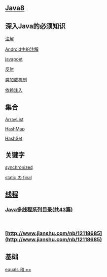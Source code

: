 ## [Java8](https://github.com/winterbe/java8-tutorial#default-methods-for-interfaces)

## 深入Java的必须知识
[注解](https://github.com/whyalwaysmea/LearningNotes/blob/master/Java/%E6%B3%A8%E8%A7%A3.md)

[Android中的注解](https://github.com/whyalwaysmea/LearningNotes/blob/master/Android/Android%E4%B8%AD%E7%9A%84%E6%B3%A8%E8%A7%A3.md)

[javapoet](https://github.com/whyalwaysmea/LearningNotes/blob/master/Java/JavaPoet.md)

[反射](https://github.com/whyalwaysmea/LearningNotes/blob/master/Java/%E5%8F%8D%E5%B0%84.md)

[类加载机制](http://www.jianshu.com/p/b6547abd0706?utm_source=desktop&utm_medium=timeline)

[依赖注入](http://www.itdadao.com/articles/c15a632075p0.html)

## 集合
[ArrayList](http://www.jianshu.com/p/085a5ba2aca8)

[HashMap](https://github.com/whyalwaysmea/LearningNotes/blob/master/Java/HashMap.md)

[HashSet]()

## 关键字
[synchronized](https://github.com/whyalwaysmea/LearningNotes/blob/master/Java/synchronized.md)

[static の final](https://github.com/whyalwaysmea/LearningNotes/blob/master/Java/static%E3%81%AEfinal.md)

## [线程](https://github.com/whyalwaysmea/LearningNotes/blob/master/Java/%E5%AD%90%E7%BA%BF%E7%A8%8B%E3%81%AE%E7%BA%BF%E7%A8%8B%E6%B1%A0.md)

### [Java多线程系列目录(共43篇)](http://www.cnblogs.com/skywang12345/p/java_threads_category.html) 
 
### [http://www.jianshu.com/nb/12118685](http://www.jianshu.com/nb/12118685)
## 基础

[equals 和 ==](https://androidzzt.github.io/2017/03/28/Android-%E9%9D%A2%E8%AF%95%E5%87%86%E5%A4%87%E4%B9%8B%E3%80%8Cequals-%E5%92%8C-%E3%80%8D/)
